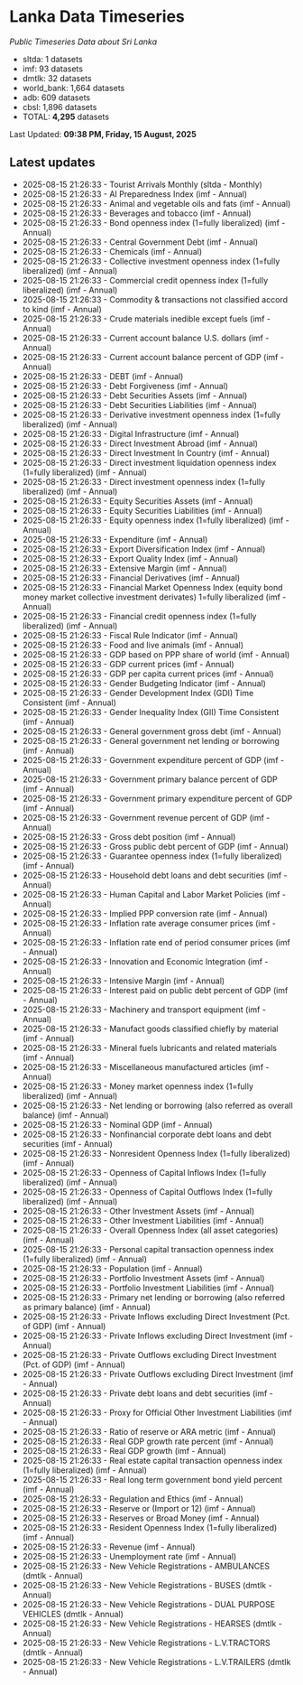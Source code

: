 # Lanka Data Timeseries
*Public Timeseries Data about Sri Lanka*

* sltda: 1 datasets
* imf: 93 datasets
* dmtlk: 32 datasets
* world_bank: 1,664 datasets
* adb: 609 datasets
* cbsl: 1,896 datasets
* TOTAL: **4,295** datasets

Last Updated: **09:38 PM, Friday, 15 August, 2025**

## Latest updates

* 2025-08-15 21:26:33 - Tourist Arrivals Monthly (sltda - Monthly)
* 2025-08-15 21:26:33 - AI Preparedness Index (imf - Annual)
* 2025-08-15 21:26:33 - Animal and vegetable oils and fats (imf - Annual)
* 2025-08-15 21:26:33 - Beverages and tobacco (imf - Annual)
* 2025-08-15 21:26:33 - Bond openness index (1=fully liberalized) (imf - Annual)
* 2025-08-15 21:26:33 - Central Government Debt (imf - Annual)
* 2025-08-15 21:26:33 - Chemicals (imf - Annual)
* 2025-08-15 21:26:33 - Collective investment openness index (1=fully liberalized) (imf - Annual)
* 2025-08-15 21:26:33 - Commercial credit openness index (1=fully liberalized) (imf - Annual)
* 2025-08-15 21:26:33 - Commodity & transactions not classified accord to kind (imf - Annual)
* 2025-08-15 21:26:33 - Crude materials inedible except fuels (imf - Annual)
* 2025-08-15 21:26:33 - Current account balance U.S. dollars (imf - Annual)
* 2025-08-15 21:26:33 - Current account balance percent of GDP (imf - Annual)
* 2025-08-15 21:26:33 - DEBT (imf - Annual)
* 2025-08-15 21:26:33 - Debt Forgiveness (imf - Annual)
* 2025-08-15 21:26:33 - Debt Securities Assets (imf - Annual)
* 2025-08-15 21:26:33 - Debt Securities Liabilities (imf - Annual)
* 2025-08-15 21:26:33 - Derivative investment openness index (1=fully liberalized) (imf - Annual)
* 2025-08-15 21:26:33 - Digital Infrastructure (imf - Annual)
* 2025-08-15 21:26:33 - Direct Investment Abroad (imf - Annual)
* 2025-08-15 21:26:33 - Direct Investment In Country (imf - Annual)
* 2025-08-15 21:26:33 - Direct investment liquidation openness index (1=fully liberalized) (imf - Annual)
* 2025-08-15 21:26:33 - Direct investment openness index (1=fully liberalized) (imf - Annual)
* 2025-08-15 21:26:33 - Equity Securities Assets (imf - Annual)
* 2025-08-15 21:26:33 - Equity Securities Liabilities (imf - Annual)
* 2025-08-15 21:26:33 - Equity openness index (1=fully liberalized) (imf - Annual)
* 2025-08-15 21:26:33 - Expenditure (imf - Annual)
* 2025-08-15 21:26:33 - Export Diversification Index (imf - Annual)
* 2025-08-15 21:26:33 - Export Quality Index (imf - Annual)
* 2025-08-15 21:26:33 - Extensive Margin (imf - Annual)
* 2025-08-15 21:26:33 - Financial Derivatives (imf - Annual)
* 2025-08-15 21:26:33 - Financial Market Openness Index (equity bond money market collective investment derivates) 1=fully liberalized (imf - Annual)
* 2025-08-15 21:26:33 - Financial credit openness index (1=fully liberalized) (imf - Annual)
* 2025-08-15 21:26:33 - Fiscal Rule Indicator (imf - Annual)
* 2025-08-15 21:26:33 - Food and live animals (imf - Annual)
* 2025-08-15 21:26:33 - GDP based on PPP share of world (imf - Annual)
* 2025-08-15 21:26:33 - GDP current prices (imf - Annual)
* 2025-08-15 21:26:33 - GDP per capita current prices (imf - Annual)
* 2025-08-15 21:26:33 - Gender Budgeting Indicator (imf - Annual)
* 2025-08-15 21:26:33 - Gender Development Index (GDI) Time Consistent (imf - Annual)
* 2025-08-15 21:26:33 - Gender Inequality Index (GII) Time Consistent (imf - Annual)
* 2025-08-15 21:26:33 - General government gross debt (imf - Annual)
* 2025-08-15 21:26:33 - General government net lending or borrowing (imf - Annual)
* 2025-08-15 21:26:33 - Government expenditure percent of GDP (imf - Annual)
* 2025-08-15 21:26:33 - Government primary balance percent of GDP (imf - Annual)
* 2025-08-15 21:26:33 - Government primary expenditure percent of GDP (imf - Annual)
* 2025-08-15 21:26:33 - Government revenue percent of GDP (imf - Annual)
* 2025-08-15 21:26:33 - Gross debt position (imf - Annual)
* 2025-08-15 21:26:33 - Gross public debt percent of GDP (imf - Annual)
* 2025-08-15 21:26:33 - Guarantee openness index (1=fully liberalized) (imf - Annual)
* 2025-08-15 21:26:33 - Household debt loans and debt securities (imf - Annual)
* 2025-08-15 21:26:33 - Human Capital and Labor Market Policies (imf - Annual)
* 2025-08-15 21:26:33 - Implied PPP conversion rate (imf - Annual)
* 2025-08-15 21:26:33 - Inflation rate average consumer prices (imf - Annual)
* 2025-08-15 21:26:33 - Inflation rate end of period consumer prices (imf - Annual)
* 2025-08-15 21:26:33 - Innovation and Economic Integration (imf - Annual)
* 2025-08-15 21:26:33 - Intensive Margin (imf - Annual)
* 2025-08-15 21:26:33 - Interest paid on public debt percent of GDP (imf - Annual)
* 2025-08-15 21:26:33 - Machinery and transport equipment (imf - Annual)
* 2025-08-15 21:26:33 - Manufact goods classified chiefly by material (imf - Annual)
* 2025-08-15 21:26:33 - Mineral fuels lubricants and related materials (imf - Annual)
* 2025-08-15 21:26:33 - Miscellaneous manufactured articles (imf - Annual)
* 2025-08-15 21:26:33 - Money market openness index (1=fully liberalized) (imf - Annual)
* 2025-08-15 21:26:33 - Net lending or borrowing (also referred as overall balance) (imf - Annual)
* 2025-08-15 21:26:33 - Nominal GDP (imf - Annual)
* 2025-08-15 21:26:33 - Nonfinancial corporate debt loans and debt securities (imf - Annual)
* 2025-08-15 21:26:33 - Nonresident Openness Index (1=fully liberalized) (imf - Annual)
* 2025-08-15 21:26:33 - Openness of Capital Inflows Index (1=fully liberalized) (imf - Annual)
* 2025-08-15 21:26:33 - Openness of Capital Outflows Index (1=fully liberalized) (imf - Annual)
* 2025-08-15 21:26:33 - Other Investment Assets (imf - Annual)
* 2025-08-15 21:26:33 - Other Investment Liabilities (imf - Annual)
* 2025-08-15 21:26:33 - Overall Openness Index (all asset categories) (imf - Annual)
* 2025-08-15 21:26:33 - Personal capital transaction openness index (1=fully liberalized) (imf - Annual)
* 2025-08-15 21:26:33 - Population (imf - Annual)
* 2025-08-15 21:26:33 - Portfolio Investment Assets (imf - Annual)
* 2025-08-15 21:26:33 - Portfolio Investment Liabilities (imf - Annual)
* 2025-08-15 21:26:33 - Primary net lending or borrowing (also referred as primary balance) (imf - Annual)
* 2025-08-15 21:26:33 - Private Inflows excluding Direct Investment (Pct. of GDP) (imf - Annual)
* 2025-08-15 21:26:33 - Private Inflows excluding Direct Investment (imf - Annual)
* 2025-08-15 21:26:33 - Private Outflows excluding Direct Investment (Pct. of GDP) (imf - Annual)
* 2025-08-15 21:26:33 - Private Outflows excluding Direct Investment (imf - Annual)
* 2025-08-15 21:26:33 - Private debt loans and debt securities (imf - Annual)
* 2025-08-15 21:26:33 - Proxy for Official Other Investment Liabilities (imf - Annual)
* 2025-08-15 21:26:33 - Ratio of reserve or ARA metric (imf - Annual)
* 2025-08-15 21:26:33 - Real GDP growth rate percent (imf - Annual)
* 2025-08-15 21:26:33 - Real GDP growth (imf - Annual)
* 2025-08-15 21:26:33 - Real estate capital transaction openness index (1=fully liberalized) (imf - Annual)
* 2025-08-15 21:26:33 - Real long term government bond yield percent (imf - Annual)
* 2025-08-15 21:26:33 - Regulation and Ethics (imf - Annual)
* 2025-08-15 21:26:33 - Reserve or (Import or 12) (imf - Annual)
* 2025-08-15 21:26:33 - Reserves or Broad Money (imf - Annual)
* 2025-08-15 21:26:33 - Resident Openness Index (1=fully liberalized) (imf - Annual)
* 2025-08-15 21:26:33 - Revenue (imf - Annual)
* 2025-08-15 21:26:33 - Unemployment rate (imf - Annual)
* 2025-08-15 21:26:33 - New Vehicle Registrations - AMBULANCES (dmtlk - Annual)
* 2025-08-15 21:26:33 - New Vehicle Registrations - BUSES (dmtlk - Annual)
* 2025-08-15 21:26:33 - New Vehicle Registrations - DUAL PURPOSE VEHICLES (dmtlk - Annual)
* 2025-08-15 21:26:33 - New Vehicle Registrations - HEARSES (dmtlk - Annual)
* 2025-08-15 21:26:33 - New Vehicle Registrations - L.V.TRACTORS (dmtlk - Annual)
* 2025-08-15 21:26:33 - New Vehicle Registrations - L.V.TRAILERS (dmtlk - Annual)